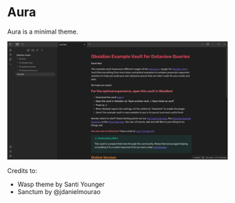 # Aura
Aura is a minimal theme.

![](assets/screenshot.png)

Credits to:
- Wasp theme by Santi Younger
- Sanctum by @jdanielmourao
